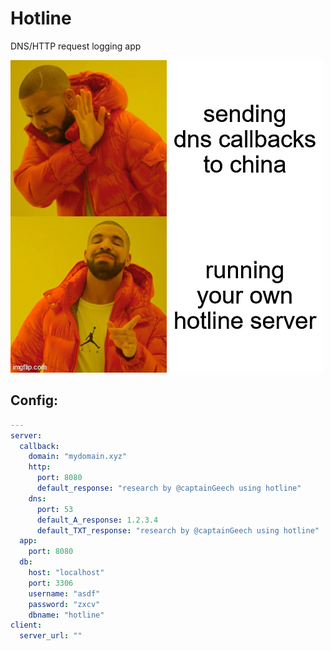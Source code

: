 # Hotline
DNS/HTTP request logging app

![Dank meme](/meme.jpg)

## Config:

```yml
---
server:
  callback:
    domain: "mydomain.xyz"
    http:
      port: 8080
      default_response: "research by @captainGeech using hotline"
    dns:
      port: 53
      default_A_response: 1.2.3.4
      default_TXT_response: "research by @captainGeech using hotline"
  app:
    port: 8080
  db:
    host: "localhost"
    port: 3306
    username: "asdf"
    password: "zxcv"
    dbname: "hotline"
client:
  server_url: ""
```